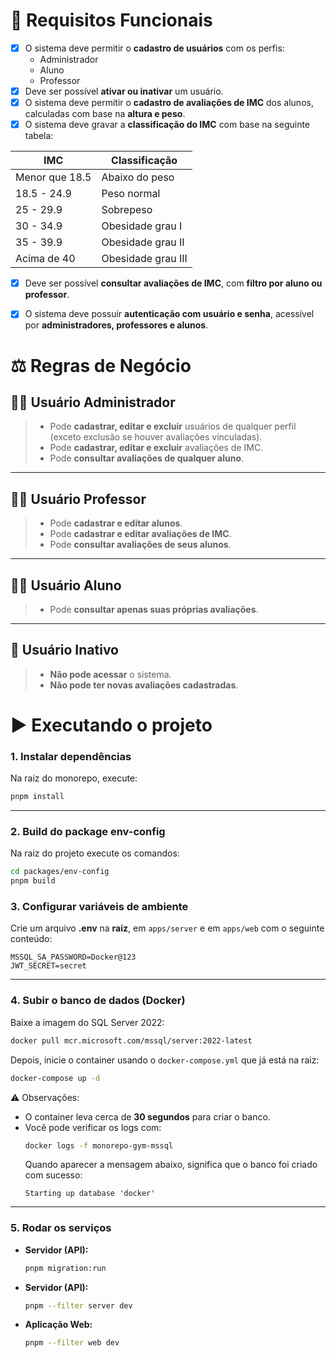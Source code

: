 # 📌 Requisitos Funcionais

- [x] O sistema deve permitir o **cadastro de usuários** com os perfis:
  - Administrador
  - Aluno
  - Professor
- [x] Deve ser possível **ativar ou inativar** um usuário.
- [x] O sistema deve permitir o **cadastro de avaliações de IMC** dos alunos, calculadas com base na **altura e peso**.
- [x] O sistema deve gravar a **classificação do IMC** com base na seguinte tabela:

| **IMC**        | **Classificação**  |
| -------------- | ------------------ |
| Menor que 18.5 | Abaixo do peso     |
| 18.5 - 24.9    | Peso normal        |
| 25 - 29.9      | Sobrepeso          |
| 30 - 34.9      | Obesidade grau I   |
| 35 - 39.9      | Obesidade grau II  |
| Acima de 40    | Obesidade grau III |

- [x] Deve ser possível **consultar avaliações de IMC**, com **filtro por aluno ou professor**.
- [x] O sistema deve possuir **autenticação com usuário e senha**, acessível por **administradores, professores e alunos**.


# ⚖️ Regras de Negócio

## 👨‍💼 Usuário Administrador
> - Pode **cadastrar, editar e excluir** usuários de qualquer perfil (exceto exclusão se houver avaliações vinculadas).  
> - Pode **cadastrar, editar e excluir** avaliações de IMC.  
> - Pode **consultar avaliações de qualquer aluno**.  

---

## 👨‍🏫 Usuário Professor
> - Pode **cadastrar e editar alunos**.  
> - Pode **cadastrar e editar avaliações de IMC**.  
> - Pode **consultar avaliações de seus alunos**.  

---

## 👨‍🎓 Usuário Aluno
> - Pode **consultar apenas suas próprias avaliações**.  

---

## 🚫 Usuário Inativo
> - **Não pode acessar** o sistema.  
> - **Não pode ter novas avaliações cadastradas**.  

# ▶️ Executando o projeto

### 1. Instalar dependências
Na raiz do monorepo, execute:
```bash
pnpm install
```

---

### 2. Build do package env-config
Na raiz do projeto execute os comandos:
```bash
cd packages/env-config
pnpm build
```

### 3. Configurar variáveis de ambiente
Crie um arquivo **.env** na **raiz**, em `apps/server` e em `apps/web` com o seguinte conteúdo:

```env
MSSQL_SA_PASSWORD=Docker@123
JWT_SECRET=secret
```

---

### 4. Subir o banco de dados (Docker)
Baixe a imagem do SQL Server 2022:
```bash
docker pull mcr.microsoft.com/mssql/server:2022-latest
```

Depois, inicie o container usando o `docker-compose.yml` que já está na raiz:
```bash
docker-compose up -d
```

⚠️ Observações:  
- O container leva cerca de **30 segundos** para criar o banco.  
- Você pode verificar os logs com:
  ```bash
  docker logs -f monorepo-gym-mssql
  ```
  Quando aparecer a mensagem abaixo, significa que o banco foi criado com sucesso:  
  ```
  Starting up database 'docker'
  ```

---

### 5. Rodar os serviços
- **Servidor (API):**
  ```bash
  pnpm migration:run
  ```
- **Servidor (API):**
  ```bash
  pnpm --filter server dev
  ```
- **Aplicação Web:**
  ```bash
  pnpm --filter web dev
  ```